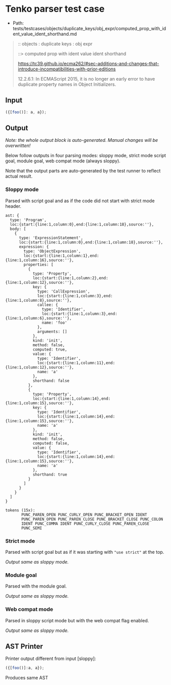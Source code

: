 # Tenko parser test case

- Path: tests/testcases/objects/duplicate_keys/obj_expr/computed_prop_with_ident_value_ident_shorthand.md

> :: objects : duplicate keys : obj expr
>
> ::> computed prop with ident value ident shorthand
> 
> https://tc39.github.io/ecma262/#sec-additions-and-changes-that-introduce-incompatibilities-with-prior-editions
> 
> 12.2.6.1: In ECMAScript 2015, it is no longer an early error to have duplicate property names in Object Initializers.

## Input

`````js
({[foo()]: a, a});
`````

## Output

_Note: the whole output block is auto-generated. Manual changes will be overwritten!_

Below follow outputs in four parsing modes: sloppy mode, strict mode script goal, module goal, web compat mode (always sloppy).

Note that the output parts are auto-generated by the test runner to reflect actual result.

### Sloppy mode

Parsed with script goal and as if the code did not start with strict mode header.

`````
ast: {
  type: 'Program',
  loc:{start:{line:1,column:0},end:{line:1,column:18},source:''},
  body: [
    {
      type: 'ExpressionStatement',
      loc:{start:{line:1,column:0},end:{line:1,column:18},source:''},
      expression: {
        type: 'ObjectExpression',
        loc:{start:{line:1,column:1},end:{line:1,column:16},source:''},
        properties: [
          {
            type: 'Property',
            loc:{start:{line:1,column:2},end:{line:1,column:12},source:''},
            key: {
              type: 'CallExpression',
              loc:{start:{line:1,column:3},end:{line:1,column:8},source:''},
              callee: {
                type: 'Identifier',
                loc:{start:{line:1,column:3},end:{line:1,column:6},source:''},
                name: 'foo'
              },
              arguments: []
            },
            kind: 'init',
            method: false,
            computed: true,
            value: {
              type: 'Identifier',
              loc:{start:{line:1,column:11},end:{line:1,column:12},source:''},
              name: 'a'
            },
            shorthand: false
          },
          {
            type: 'Property',
            loc:{start:{line:1,column:14},end:{line:1,column:15},source:''},
            key: {
              type: 'Identifier',
              loc:{start:{line:1,column:14},end:{line:1,column:15},source:''},
              name: 'a'
            },
            kind: 'init',
            method: false,
            computed: false,
            value: {
              type: 'Identifier',
              loc:{start:{line:1,column:14},end:{line:1,column:15},source:''},
              name: 'a'
            },
            shorthand: true
          }
        ]
      }
    }
  ]
}

tokens (15x):
       PUNC_PAREN_OPEN PUNC_CURLY_OPEN PUNC_BRACKET_OPEN IDENT
       PUNC_PAREN_OPEN PUNC_PAREN_CLOSE PUNC_BRACKET_CLOSE PUNC_COLON
       IDENT PUNC_COMMA IDENT PUNC_CURLY_CLOSE PUNC_PAREN_CLOSE
       PUNC_SEMI
`````

### Strict mode

Parsed with script goal but as if it was starting with `"use strict"` at the top.

_Output same as sloppy mode._

### Module goal

Parsed with the module goal.

_Output same as sloppy mode._

### Web compat mode

Parsed in sloppy script mode but with the web compat flag enabled.

_Output same as sloppy mode._

## AST Printer

Printer output different from input [sloppy]:

````js
({[foo()]:a, a});
````

Produces same AST
